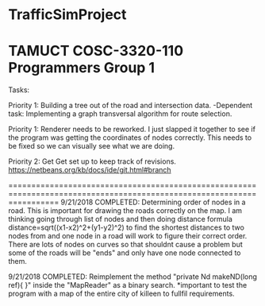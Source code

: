# TrafficSimProject
TAMUCT COSC-3320-110 Programmers Group 1
======================================================================================================================
Tasks:

Priority 1: Building a tree out of the road and intersection data. 
-Dependent task: Implementing a graph transversal algorithm for route selection.

Priority 1: Renderer needs to be reworked. I just slapped it together to see if the program was getting
the coordinates of nodes correctly. This needs to be fixed so we can visually see what we are doing. 

Priority 2: Get Get set up to keep track of revisions.
https://netbeans.org/kb/docs/ide/git.html#branch

=======================================================================================================================
9/21/2018 COMPLETED: Determining order of nodes in a road. This is important for drawing the roads correctly on the map.
I am thinking going through list of nodes and then doing distance formula distance=sqrt((x1-x2)^2+(y1-y2)^2)
to find the shortest distances to two nodes from and one node in a road will work to figure their correct order.
There are lots of nodes on curves so that shouldnt cause a problem but some of the roads will be "ends" and only have one node connected to them. 

9/21/2018 COMPLETED: Reimplement the method "private Nd makeND(long ref){ }" inside the "MapReader" as a binary search. 
*important to test the program with a map of the entire city of killeen to fullfil requirements. 





